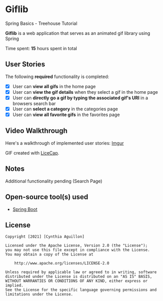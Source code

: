 # Giflib
Spring Basics - Treehouse Tutorial

**Giflib** is a web application that serves as an animated gif library using Spring

Time spent: **15** hours spent in total

## User Stories

The following **required** functionality is completed:

* [x] User can **view all gifs** in the home page
* [x] User can **view the gif details** when they select a gif in the home page
* [x] User can **directly go a gif by typing the associated gif's URI** in a browsers search bar
* [x] User can **select a category** in the categories page
* [x] User can **view all favorite gifs** in the favorites page

## Video Walkthrough

Here's a walkthrough of implemented user stories: [Imgur](https://imgur.com/Ik8Q1CS)

GIF created with [LiceCap](http://www.cockos.com/licecap/).

## Notes

Additional functionality pending (Search Page)

## Open-source tool(s) used

- [Spring Boot](https://spring.io/)

## License

    Copyright [2021] [Cynthia Aguillon]

    Licensed under the Apache License, Version 2.0 (the "License");
    you may not use this file except in compliance with the License.
    You may obtain a copy of the License at

        http://www.apache.org/licenses/LICENSE-2.0

    Unless required by applicable law or agreed to in writing, software
    distributed under the License is distributed on an "AS IS" BASIS,
    WITHOUT WARRANTIES OR CONDITIONS OF ANY KIND, either express or implied.
    See the License for the specific language governing permissions and
    limitations under the License.
